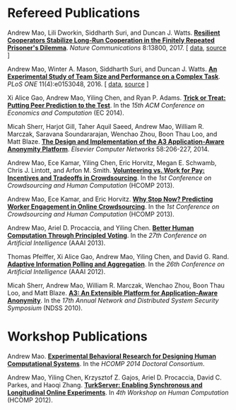 **Refereed Publications**
=========================

Andrew Mao, Lili Dworkin, Siddharth Suri, and Duncan J. Watts.
[**Resilient Cooperators Stabilize Long-Run Cooperation in the Finitely Repeated Prisoner's Dilemma**][longrunpd].
*Nature Communications* 8:13800, 2017.
[
[data](https://osf.io/64z8u/),
[source](https://github.com/TurkServer/long-run-cooperation)
]

[longrunpd]: http://www.nature.com/articles/ncomms13800

Andrew Mao, Winter A. Mason, Siddharth Suri, and Duncan J. Watts.
 [**An Experimental Study of Team Size and Performance on a Complex Task**][cm].
*PLoS ONE* 11(4):e0153048, 2016.
[
[data](https://osf.io/92hqf/),
[source](https://github.com/TurkServer/CrowdMapper)
]

[cm]: http://journals.plos.org/plosone/article?id=10.1371/journal.pone.0153048

Xi Alice Gao, Andrew Mao, Yiling Chen, and Ryan P. Adams.
[**Trick or Treat: Putting Peer Prediction to the Test**][peerprediction].
In the *15th ACM Conference on Economics and Computation* (EC 2014).

[peerprediction]: papers/EC14_peerprediction.pdf

Micah Sherr, Harjot Gill, Taher Aquil Saeed, Andrew Mao, William R. Marczak, Saravana Soundararajan, Wenchao Zhou, Boon Thau Loo, and Matt Blaze.
[**The Design and Implementation of the A3 Application-Aware
Anonymity Platform**][a3-journal].
*Elsevier Computer Networks* 58:206-227, 2014.

[a3-journal]: http://www.sciencedirect.com/science/article/pii/S1389128613003599

Andrew Mao, Ece Kamar, Yiling Chen, Eric Horvitz, Megan E. Schwamb, Chris J. Lintott, and Arfon M. Smith.
[**Volunteering vs. Work for Pay: Incentives and Tradeoffs in Crowdsourcing**][hcomp-incentives].
In the *1st Conference on Crowdsourcing and Human Computation* (HCOMP 2013).

[hcomp-incentives]: papers/HCOMP13_incentives.pdf

Andrew Mao, Ece Kamar, and Eric Horvitz.
[**Why Stop Now? Predicting Worker Engagement in Online Crowdsourcing**][hcomp-engagement].
In the *1st Conference on Crowdsourcing and Human Computation* (HCOMP 2013).

[hcomp-engagement]: papers/HCOMP13_engagement.pdf

Andrew Mao, Ariel D. Procaccia, and Yiling Chen.
[**Better Human Computation Through Principled Voting**][voting].
In the *27th Conference on Artificial Intelligence* (AAAI 2013).

[voting]: papers/AAAI13_voting.pdf

Thomas Pfeiffer, Xi Alice Gao, Andrew Mao, Yiling Chen, and David G. Rand.
[**Adaptive Information Polling and Aggregation**][polling].
In the *26th Conference on Artificial Intelligence* (AAAI 2012).

[polling]: papers/AAAI12_adaptivepolling.pdf

Micah Sherr, Andrew Mao, William R. Marczak, Wenchao Zhou, Boon Thau Loo, and Matt Blaze.
[**A3: An Extensible Platform for
Application-Aware Anonymity**][a3-ndss].
In the *17th Annual Network and Distributed System Security Symposium* (NDSS 2010).

[a3-ndss]: https://security.cs.georgetown.edu/~msherr/papers/a3-ndss.pdf

**Workshop Publications**
=========================

Andrew Mao.
[**Experimental Behavioral Research for Designing Human Computational Systems**][hcomp14-dc].
In the *HCOMP 2014 Doctoral Consortium*.

[hcomp14-dc]: papers/HCOMP14_dc.pdf

Andrew Mao, Yiling Chen, Krzysztof Z. Gajos, Ariel D. Procaccia, David C. Parkes, and Haoqi Zhang.
[**TurkServer: Enabling Synchronous and
Longitudinal Online Experiments**][turkserver].
In *4th Workshop on Human Computation* (HCOMP 2012).

[turkserver]: papers/HCOMP12_turkserver.pdf
